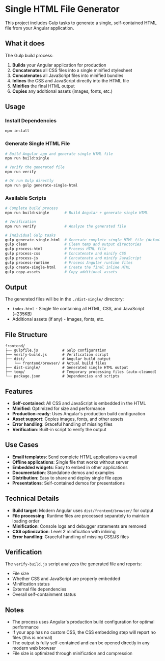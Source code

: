 # Single HTML File Generator

This project includes Gulp tasks to generate a single, self-contained HTML file from your Angular application.

## What it does

The Gulp build process:

1. **Builds** your Angular application for production
2. **Concatenates** all CSS files into a single minified stylesheet
3. **Concatenates** all JavaScript files into minified bundles
4. **Inlines** the CSS and JavaScript directly into the HTML file
5. **Minifies** the final HTML output
6. **Copies** any additional assets (images, fonts, etc.)

## Usage

### Install Dependencies

```bash
npm install
```

### Generate Single HTML File

```bash
# Build Angular app and generate single HTML file
npm run build:single

# Verify the generated file
npm run verify

# Or run Gulp directly
npm run gulp generate-single-html
```

### Available Scripts

```bash
# Complete build process
npm run build:single       # Build Angular + generate single HTML

# Verification
npm run verify             # Analyze the generated file

# Individual Gulp tasks
gulp generate-single-html  # Generate complete single HTML file (default)
gulp clean                 # Clean temp and output directories
gulp process-html          # Process HTML file
gulp process-css           # Concatenate and minify CSS
gulp process-js            # Concatenate and minify JavaScript
gulp process-runtime       # Process Angular runtime files
gulp create-single-html    # Create the final inline HTML
gulp copy-assets           # Copy additional assets
```

## Output

The generated files will be in the `./dist-single/` directory:

- `index.html` - Single file containing all HTML, CSS, and JavaScript (~235KB)
- Additional assets (if any) - Images, fonts, etc.

## File Structure

```
frontend/
├── gulpfile.js           # Gulp configuration
├── verify-build.js       # Verification script
├── dist/                 # Angular build output
│   └── frontend/browser/ # Actual build files
├── dist-single/          # Generated single HTML output
├── temp/                 # Temporary processing files (auto-cleaned)
└── package.json          # Dependencies and scripts
```

## Features

- **Self-contained**: All CSS and JavaScript is embedded in the HTML
- **Minified**: Optimized for size and performance
- **Production-ready**: Uses Angular's production build configuration
- **Asset support**: Copies images, fonts, and other assets
- **Error handling**: Graceful handling of missing files
- **Verification**: Built-in script to verify the output

## Use Cases

- **Email templates**: Send complete HTML applications via email
- **Offline applications**: Single file that works without server
- **Embedded widgets**: Easy to embed in other applications
- **Documentation**: Standalone demos and examples
- **Distribution**: Easy to share and deploy single file apps
- **Presentations**: Self-contained demos for presentations

## Technical Details

- **Build target**: Modern Angular uses `dist/frontend/browser/` for output
- **File processing**: Runtime files are processed separately to maintain loading order
- **Minification**: Console logs and debugger statements are removed
- **CSS optimization**: Level 2 minification with inlining
- **Error handling**: Graceful handling of missing CSS/JS files

## Verification

The `verify-build.js` script analyzes the generated file and reports:
- File size
- Whether CSS and JavaScript are properly embedded
- Minification status
- External file dependencies
- Overall self-containment status

## Notes

- The process uses Angular's production build configuration for optimal performance
- If your app has no custom CSS, the CSS embedding step will report no files (this is normal)
- The output is fully self-contained and can be opened directly in any modern web browser
- File size is optimized through minification and compression